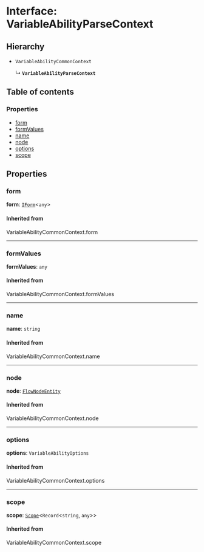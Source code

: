 # Interface: VariableAbilityParseContext

## Hierarchy

* `VariableAbilityCommonContext`

  ↳ **`VariableAbilityParseContext`**

## Table of contents

### Properties

* [form](/auto-docs/editor/interfaces/VariableAbilityParseContext.md#form)
* [formValues](/auto-docs/editor/interfaces/VariableAbilityParseContext.md#formvalues)
* [name](/auto-docs/editor/interfaces/VariableAbilityParseContext.md#name)
* [node](/auto-docs/editor/interfaces/VariableAbilityParseContext.md#node)
* [options](/auto-docs/editor/interfaces/VariableAbilityParseContext.md#options)
* [scope](/auto-docs/editor/interfaces/VariableAbilityParseContext.md#scope)

## Properties

### form

**form**: [`IForm`](/auto-docs/editor/interfaces/IForm.md)<`any`>

#### Inherited from

VariableAbilityCommonContext.form

***

### formValues

**formValues**: `any`

#### Inherited from

VariableAbilityCommonContext.formValues

***

### name

**name**: `string`

#### Inherited from

VariableAbilityCommonContext.name

***

### node

**node**: [`FlowNodeEntity`](/auto-docs/editor/classes/FlowNodeEntity-1.md)

#### Inherited from

VariableAbilityCommonContext.node

***

### options

**options**: `VariableAbilityOptions`

#### Inherited from

VariableAbilityCommonContext.options

***

### scope

**scope**: [`Scope`](/auto-docs/editor/classes/Scope.md)<`Record`<`string`, `any`>>

#### Inherited from

VariableAbilityCommonContext.scope
